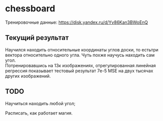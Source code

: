 # chessboard

Тренировочные данные: https://disk.yandex.ru/d/Yv86Kan3BWoEnQ

## Текущий результат

Научился находить относительные координаты углов доски, то естьтри вектора относительно одного угла. Чуть похже научусь находить сам угол.  
Потренировавшись на 13к изображениях, отрегулированная линейная регрессия показывает тестовый результат 7e-5 MSE на двух тысячах других изображений.

## TODO

Научиться находить любой угол;  

Расписать, как работает магия.  
